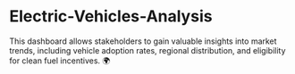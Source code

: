 # Electric-Vehicles-Analysis
This dashboard allows stakeholders to gain valuable insights into market trends, including vehicle adoption rates, regional distribution, and eligibility for clean fuel incentives. 🌍
